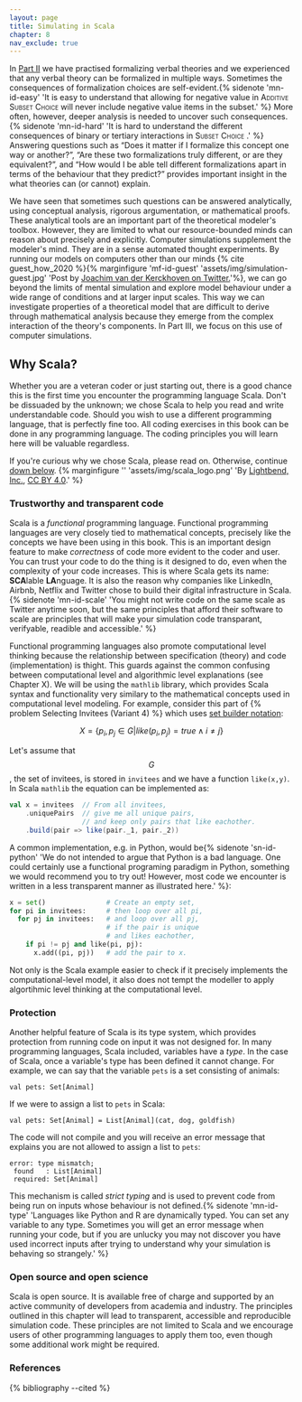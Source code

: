 ```yaml
---
layout: page
title: Simulating in Scala
chapter: 8
nav_exclude: true
---
```


In [Part II](/lovelace/content/part2) we have practised formalizing verbal theories and we experienced that any verbal theory can be formalized in multiple ways. Sometimes the consequences of formalization choices are self-evident.{% sidenote 'mn-id-easy' 'It is easy to understand that allowing for negative value in <span style="font-variant: small-caps;">Additive Subset Choice </span> will never include negative value items in the subset.' %} More often, however, deeper analysis is needed to uncover such consequences.{% sidenote 'mn-id-hard' 'It is hard to understand the different consequences of binary or tertiary interactions in <span style="font-variant: small-caps;">Subset Choice </span>.' %} Answering questions such as “Does it matter if I formalize this concept one way or another?”, “Are these two formalizations truly different, or are they equivalent?”, and “How would I be able tell different formalizations apart in terms of the behaviour that they predict?” provides important insight in the what theories can (or cannot) explain.

We have seen that sometimes such questions can be answered analytically, using conceptual analysis, rigorous argumentation, or mathematical proofs. These analytical tools are an important part of the theoretical modeler's toolbox. However, they are limited to what our resource-bounded minds can reason about precisely and explicitly. Computer simulations supplement the modeler's mind. They are in a sense automated thought experiments. By running our models on computers other than our minds {% cite guest_how_2020 %}{% marginfigure 'mf-id-guest' 'assets/img/simulation-guest.jpg' 'Post by [Joachim van der Kerckhoven on Twitter.](https://twitter.com/VandekerckhoveJ/status/1256135079086092288)'%}, we can go beyond the limits of mental simulation and explore model behaviour under a wide range of conditions and at larger input scales. This way we can investigate properties of a theoretical model that are difficult to derive through mathematical analysis because they emerge from the complex interaction of the theory's components. In Part III, we focus on this use of computer simulations.


## Why Scala?
Whether you are a veteran coder or just starting out, there is a good chance this is the first time you encounter the programming language Scala. Don't be dissuaded by the unknown; we chose Scala to help you read and write understandable code. Should you wish to use a different programming language, that is perfectly fine too. All coding exercises in this book can be done in any programming language. The coding principles you will learn here will be valuable regardless.

If you're curious why we chose Scala, please read on. Otherwise, continue [down below](/lovelace/part_iii/simulating#scala-and-mathlib). {% marginfigure '' 'assets/img/scala_logo.png' 'By [Lightbend, Inc.](https://www.lightbend.com/assets/images/brand/scala/scala-logos/svg/scala-full-color.svg), [CC BY 4.0](https://commons.wikimedia.org/w/index.php?curid=94026409).' %}


### Trustworthy and transparent code
Scala is a *functional* programming language. Functional programming languages are very closely tied to mathematical concepts, precisely like the concepts we have been using in this book. This is an important design feature to make *correctness* of code more evident to the coder and user. You can trust your code to do the thing is it designed to do, even when the complexity of your code increases. This is where Scala gets its name: **SCA**lable **LA**nguage. It is also the reason why companies like LinkedIn, Airbnb, Netflix and Twitter chose to build their digital infrastructure in Scala.{% sidenote 'mn-id-scale' 'You might not write code on the same scale as Twitter anytime soon, but the same principles that afford their software to scale are principles that will make your simulation code transparant, verifyable, readible and accessible.' %}

Functional programming languages also promote computational level thinking because the relationship between specification (theory) and code (implementation) is thight. This guards against the common confusing between computational level and algorithmic level explanations (see Chapter X). We will be using the ```mathlib``` library, which provides Scala syntax and functionality very similary to the mathematical concepts used in computational level modeling. For example, consider this part of {% problem Selecting Invitees (Variant 4) %} which uses [set builder notation](/lovelace/part_i/math#set-builder):

$$X=\left\{p_i,p_j\in G\middle|like(p_i,p_j)=true\wedge i\neq j\right\}$$

Let's assume that $$G$$, the set of invitees, is stored in ```invitees``` and we have a function ```like(x,y)```. In Scala ```mathlib``` the equation can be implemented as:

```scala
val x = invitees  // From all invitees,
    .uniquePairs  // give me all unique pairs,
                  // and keep only pairs that like eachother.
    .build(pair => like(pair._1, pair._2)) 
```

A common implementation, e.g. in Python, would be{% sidenote 'sn-id-python' 'We do not intended to argue that Python is a bad language. One could certainly use a functional programing paradigm in Python, something we would recommend you to try out! However, most code we encounter is written in a less transparent manner as illustrated here.' %}:
```python
x = set()               # Create an empty set,
for pi in invitees:     # then loop over all pi,
  for pj in invitees:   # and loop over all pj,
                        # if the pair is unique
                        # and likes eachother,
    if pi != pj and like(pi, pj):
      x.add((pi, pj))   # add the pair to x.
```

Not only is the Scala example easier to check if it precisely implements the computational-level model, it also does not tempt the modeller to apply algortihmic level thinking at the computational level.

### Protection
Another helpful feature of Scala is its type system, which provides protection from running code on input it was not designed for. In many programming languages, Scala included, variables have a *type*. In the case of Scala, once a variable's type has been defined it cannot change. For example, we can say that the variable ```pets``` is a set consisting of animals: 
```
val pets: Set[Animal]          
```
If we were to assign a list to ```pets``` in Scala:
```
val pets: Set[Animal] = List[Animal](cat, dog, goldfish)
```
The code will not compile and you will receive an error message that explains you are not allowed to assign a list to ```pets```:
```
error: type mismatch;
 found   : List[Animal]
 required: Set[Animal]
```
This mechanism is called *strict typing* and is used to prevent code from being run on inputs whose behaviour is not defined.{% sidenote 'mn-id-type' 'Languages like Python and R are dynamically typed. You can set any variable to any type. Sometimes you will get an error message when running your code, but if you are unlucky you may not discover you have used incorrect inputs after trying to understand why your simulation is behaving so strangely.' %} 

### Open source and open science
Scala is open source. It is available free of charge and supported by an active community of developers from academia and industry. The principles outlined in this chapter will lead to transparent, accessible and reproducible simulation code. These principles are not limited to Scala and we encourage users of other programming languages to apply them too, even though some additional work might be required.


### References

{% bibliography --cited %}